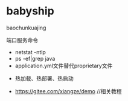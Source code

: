# babyship
baochunkuajing

端口服务命令

- netstat -ntlp
- ps -ef|grep java
- application.yml文件替代proprietary文件
* 热加载、热部署、热启动

* https://gitee.com/xiangze/demo //相关教程